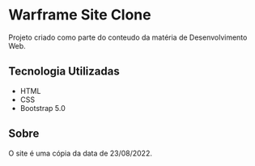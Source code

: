 # Warframe Site Clone

Projeto criado como parte do conteudo da matéria de Desenvolvimento Web.

## Tecnologia Utilizadas

- HTML
- CSS
- Bootstrap 5.0

## Sobre

O site é uma cópia da data de 23/08/2022.
